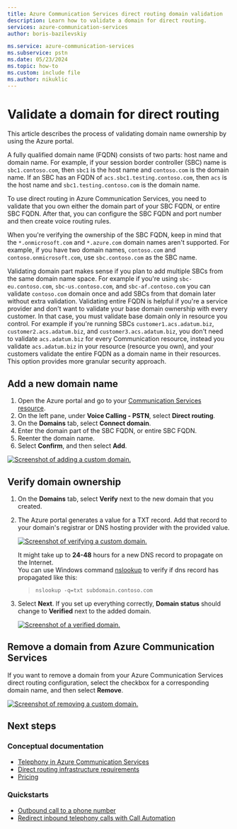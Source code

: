 ```yaml
---
title: Azure Communication Services direct routing domain validation
description: Learn how to validate a domain for direct routing.
services: azure-communication-services
author: boris-bazilevskiy

ms.service: azure-communication-services
ms.subservice: pstn
ms.date: 05/23/2024
ms.topic: how-to
ms.custom: include file
ms.author: nikuklic
---
```


# Validate a domain for direct routing

This article describes the process of validating domain name ownership by using the Azure portal.

A fully qualified domain name (FQDN) consists of two parts: host name and domain name. For example, if your session border controller (SBC) name is `sbc1.contoso.com`, then `sbc1` is the host name and `contoso.com` is the domain name. If an SBC has an FQDN of `acs.sbc1.testing.contoso.com`, then `acs` is the host name and `sbc1.testing.contoso.com` is the domain name.

To use direct routing in Azure Communication Services, you need to validate that you own either the domain part of your SBC FQDN, or entire SBC FQDN. After that, you can configure the SBC FQDN and port number and then create voice routing rules.

When you're verifying the ownership of the SBC FQDN, keep in mind that the `*.onmicrosoft.com` and `*.azure.com` domain names aren't supported. For example, if you have two domain names, `contoso.com` and `contoso.onmicrosoft.com`, use `sbc.contoso.com` as the SBC name.

Validating domain part makes sense if you plan to add multiple SBCs from the same domain name space. For example if you're using `sbc-eu.contoso.com`, `sbc-us.contoso.com`, and `sbc-af.contoso.com` you can validate `contoso.com` domain once and add SBCs from that domain later without extra validation.
Validating entire FQDN is helpful if you're a service provider and don't want to validate your base domain ownership with every customer. In that case, you must validate base domain only in resource you control. For example if you're running SBCs `customer1.acs.adatum.biz`, `customer2.acs.adatum.biz`, and `customer3.acs.adatum.biz`, you don't need to validate `acs.adatum.biz` for every Communication resource, instead you validate `acs.adatum.biz` in your resource (resource you own), and your customers validate the entire FQDN as a domain name in their resources. This option provides more granular security approach.

## Add a new domain name

1. Open the Azure portal and go to your [Communication Services resource](../../quickstarts/create-communication-resource.md).
1. On the left pane, under **Voice Calling - PSTN**, select **Direct routing**.
1. On the **Domains** tab, select **Connect domain**.
1. Enter the domain part of the SBC FQDN, or entire SBC FQDN.
1. Reenter the domain name.
1. Select **Confirm**, and then select **Add**.

[![Screenshot of adding a custom domain.](./media/direct-routing-add-domain.png)](./media/direct-routing-add-domain.png#lightbox)

## Verify domain ownership

1. On the **Domains** tab, select **Verify** next to the new domain that you created.
1. The Azure portal generates a value for a TXT record. Add that record to your domain's registrar or DNS hosting provider with the provided value.

   [![Screenshot of verifying a custom domain.](./media/direct-routing-verify-domain-2.png)](./media/direct-routing-verify-domain-2.png#lightbox)

   It might take up to **24-48** hours for a new DNS record to propagate on the Internet.  
   You can use Windows command [nslookup](/windows-server/administration/windows-commands/nslookup) to verify if dns record has propagated like this:
   >```nslookup -q=txt subdomain.contoso.com```

1. Select **Next**. If you set up everything correctly, **Domain status** should change to **Verified** next to the added domain.

   [![Screenshot of a verified domain.](./media/direct-routing-domain-verified.png)](./media/direct-routing-domain-verified.png#lightbox)

## Remove a domain from Azure Communication Services

If you want to remove a domain from your Azure Communication Services direct routing configuration, select the checkbox for a corresponding domain name, and then select **Remove**.

[![Screenshot of removing a custom domain.](./media/direct-routing-remove-domain.png)](./media/direct-routing-remove-domain.png#lightbox)

## Next steps

### Conceptual documentation

- [Telephony in Azure Communication Services](../../concepts/telephony/telephony-concept.md)
- [Direct routing infrastructure requirements](../../concepts/telephony/direct-routing-infrastructure.md)
- [Pricing](../../concepts/pricing.md)

### Quickstarts

- [Outbound call to a phone number](../../quickstarts/telephony/pstn-call.md)
- [Redirect inbound telephony calls with Call Automation](../../quickstarts/call-automation/redirect-inbound-telephony-calls.md)